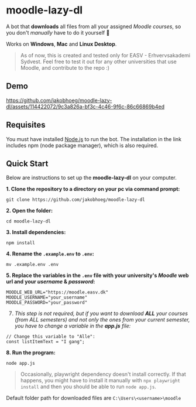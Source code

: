 # moodle-lazy-dl
A bot that **downloads** all files from all your assigned _Moodle courses_, so you don't *manually* have to do it yourself :yawning_face:

Works on **Windows**, **Mac** and **Linux Desktop**.

> As of now, this is created and tested only for EASV - Erhvervsakademi Sydvest. Feel free to test it out for any other universities that use Moodle, and contribute to the repo :)

## Demo
https://github.com/jakobhoeg/moodle-lazy-dl/assets/114422072/9c3a826a-bf3c-4c46-9f6c-86c66869b4ed

## Requisites
You must have installed [Node.js](https://nodejs.org/en/download) to run the bot. The installation in the link includes npm (node package manager), which is also required.

## Quick Start
Below are instructions to set up the **moodle-lazy-dl** on your computer.

**1. Clone the repository to a directory on your pc via command prompt:**
   
```
git clone https://github.com/jakobhoeg/moodle-lazy-dl
```

**2. Open the folder:**

```
cd moodle-lazy-dl
```
   
**3. Install dependencies:**

```
npm install
```

**4. Rename the `.example.env` to `.env`:**

```
mv .example.env .env
```

**5. Replace the variables in the `.env` file with your university's _Moodle_ web url and your _username_ & _password_:**

```
MOODLE_WEB_URL="https://moodle.easv.dk"
MOODLE_USERNAME="your_username"
MOODLE_PASSWORD="your_password"
```
   
7. _This step is not required, but if you want to download **ALL** your courses (from ALL semesters) and not only the ones from your current semester, you have to change a variable in the **app.js** file:_

```
// Change this variable to "Alle":
const listItemText = "I gang";
```

**8. Run the program:**

```
node app.js
```

> Occasionally, playwright dependency doesn't install correctly. If that happens, you might have to install it manually with ```npx playwright install``` and then you should be able to run ```node app.js```.

Default folder path for downloaded files are ```C:\Users\<username>\moodle```
